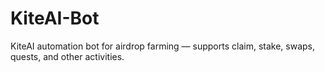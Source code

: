 # KiteAI-Bot
KiteAI automation bot for airdrop farming — supports claim, stake, swaps, quests, and other activities.
